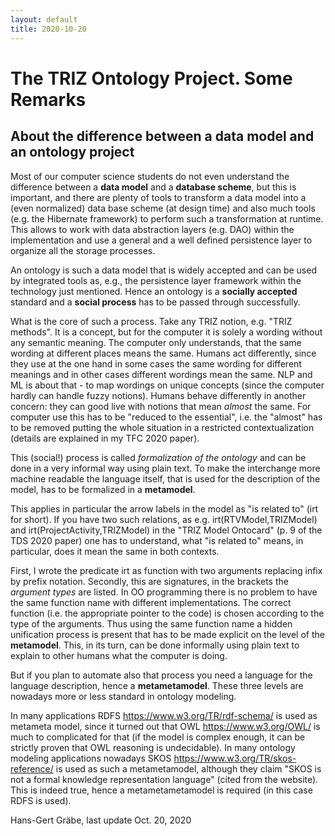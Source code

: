 ```yaml
---
layout: default
title: 2020-10-20
---
```


# The TRIZ Ontology Project. Some Remarks

## About the difference between a data model and an ontology project

Most of our computer science students do not even understand the difference
between a __data model__ and a __database scheme__, but this is important, and
there are plenty of tools to transform a data model into a (even normalized)
data base scheme (at design time) and also much tools (e.g. the Hibernate
framework) to perform such a transformation at runtime.  This allows to work
with data abstraction layers (e.g. DAO) within the implementation and use a
general and a well defined persistence layer to organize all the storage
processes.

An ontology is such a data model that is widely accepted and can be used by
integrated tools as, e.g., the persistence layer framework within the
technology just mentioned. Hence an ontology is a __socially accepted__
standard and a __social process__ has to be passed through successfully.

What is the core of such a process. Take any TRIZ notion, e.g. "TRIZ methods".
It is a concept, but for the computer it is solely a wording without any
semantic meaning. The computer only understands, that the same wording at
different places means the same. Humans act differently, since they use at the
one hand in some cases the same wording for different meanings and in other
cases different wordings mean the same. NLP and ML is about that - to map
wordings on unique concepts (since the computer hardly can handle fuzzy
notions). Humans behave differently in another concern: they can good live
with notions that mean _almost_ the same. For computer use this has to be
"reduced to the essential", i.e. the "almost" has to be removed putting the
whole situation in a restricted contextualization (details are explained in my
TFC 2020 paper).

This (social!) process is called _formalization of the ontology_ and can be
done in a very informal way using plain text. To make the interchange more
machine readable the language itself, that is used for the description of the
model, has to be formalized in a __metamodel__.

This applies in particular the arrow labels in the model as "is related to"
(irt for short). If you have two such relations, as e.g.
irt(RTVModel,TRIZModel) and irt(ProjectActivity,TRIZModel) in the "TRIZ Model
Ontocard" (p. 9 of the TDS 2020 paper) one has to understand, what "is related
to" means, in particular, does it mean the same in both contexts.

First, I wrote the predicate irt as function with two arguments replacing
infix by prefix notation. Secondly, this are signatures, in the brackets the
_argument types_ are listed. In OO programming there is no problem to have the
same function name with different implementations. The correct function
(i.e. the appropriate pointer to the code) is chosen according to the type of
the arguments. Thus using the same function name a hidden unification process
is present that has to be made explicit on the level of the __metamodel__.
This, in its turn, can be done informally using plain text to explain to other
humans what the computer is doing.

But if you plan to automate also that process you need a language for the
language description, hence a __metametamodel__.  These three levels are
nowadays more or less standard in ontology modeling.

In many applications RDFS <https://www.w3.org/TR/rdf-schema/> is used as
metameta model, since it turned out that OWL <https://www.w3.org/OWL/> is much
to complicated for that (if the model is complex enough, it can be strictly
proven that OWL reasoning is undecidable). In many ontology modeling
applications nowadays SKOS <https://www.w3.org/TR/skos-reference/> is used as
such a metametamodel, although they claim "SKOS is not a formal knowledge
representation language" (cited from the website). This is indeed true, hence
a metametametamodel is required (in this case RDFS is used).

Hans-Gert Gräbe, last update Oct. 20, 2020
